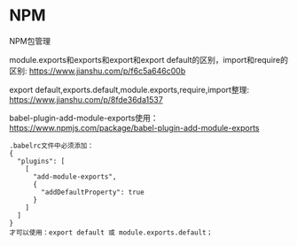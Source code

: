 # NPM
NPM包管理

module.exports和exports和export和export default的区别，import和require的区别:
https://www.jianshu.com/p/f6c5a646c00b

export default,exports.default,module.exports,require,import整理:
https://www.jianshu.com/p/8fde36da1537

babel-plugin-add-module-exports使用：
https://www.npmjs.com/package/babel-plugin-add-module-exports

    .babelrc文件中必须添加：
    {
      "plugins": [
        [
          "add-module-exports",
          {
            "addDefaultProperty": true
          }
        ]
      ]
    }
    才可以使用：export default 或 module.exports.default；
